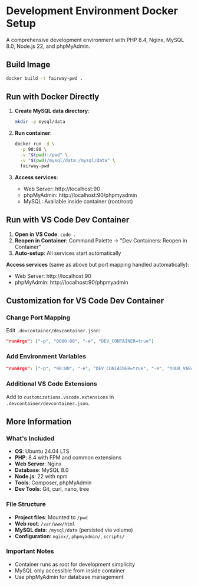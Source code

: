 # Development Environment Docker Setup

A comprehensive development environment with PHP 8.4, Nginx, MySQL 8.0, Node.js 22, and phpMyAdmin.

## Build Image

```bash
docker build -t fairway-pwd .
```

## Run with Docker Directly

1. **Create MySQL data directory**:

    ```bash
    mkdir -p mysql/data
    ```

2. **Run container**:

    ```bash
    docker run -d \
      -p 90:80 \
      -v "$(pwd):/pwd" \
      -v "$(pwd)/mysql/data:/mysql/data" \
      fairway-pwd
    ```

3. **Access services**:
    - Web Server: http://localhost:90
    - phpMyAdmin: http://localhost:90/phpmyadmin
    - MySQL: Available inside container (root/root)

## Run with VS Code Dev Container

1. **Open in VS Code**: `code .`
2. **Reopen in Container**: Command Palette → "Dev Containers: Reopen in Container"
3. **Auto-setup**: All services start automatically

**Access services** (same as above but port mapping handled automatically):

-   Web Server: http://localhost:90
-   phpMyAdmin: http://localhost:90/phpmyadmin

## Customization for VS Code Dev Container

### Change Port Mapping

Edit `.devcontainer/devcontainer.json`:

```json
"runArgs": ["-p", "8080:80", "-e", "DEV_CONTAINER=true"]
```

### Add Environment Variables

```json
"runArgs": ["-p", "90:80", "-e", "DEV_CONTAINER=true", "-e", "YOUR_VAR=value"]
```

### Additional VS Code Extensions

Add to `customizations.vscode.extensions` in `.devcontainer/devcontainer.json`.

## More Information

### What's Included

-   **OS**: Ubuntu 24.04 LTS
-   **PHP**: 8.4 with FPM and common extensions
-   **Web Server**: Nginx
-   **Database**: MySQL 8.0
-   **Node.js**: 22 with npm
-   **Tools**: Composer, phpMyAdmin
-   **Dev Tools**: Git, curl, nano, tree

### File Structure

-   **Project files**: Mounted to `/pwd`
-   **Web root**: `/var/www/html`
-   **MySQL data**: `/mysql/data` (persisted via volume)
-   **Configuration**: `nginx/`, `phpmyadmin/`, `scripts/`

### Important Notes

-   Container runs as root for development simplicity
-   MySQL only accessible from inside container
-   Use phpMyAdmin for database management
